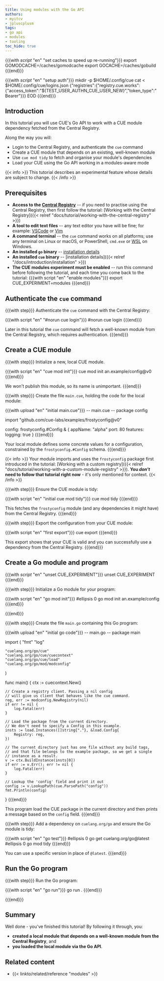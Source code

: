 ```yaml
---
title: Using modules with the Go API
authors:
- myitcv
- jpluscplusm
tags:
- go api
- modules
- tooling
toc_hide: true
---
```


{{{with _script_ "en" "set caches to speed up re-running"}}}
export GOMODCACHE=/caches/gomodcache
export GOCACHE=/caches/gobuild
{{{end}}}

{{{with _script_ "en" "setup auth"}}}
mkdir -p $HOME/.config/cue
cat <<EOD > $HOME/.config/cue/logins.json
{"registries":{"registry.cue.works":{"access_token":"${TEST_USER_AUTHN_CUE_USER_NEW}","token_type":"Bearer"}}}
EOD
{{{end}}}

## Introduction

In this tutorial you will
use CUE's Go API to work with a CUE module dependency fetched from the Central Registry.

Along the way you will:

- Login to the Central Registry, and authenticate the `cue` command
- Create a CUE module that depends on an existing, well-known module
- Use `cue mod tidy` to fetch and organise your module's dependencies
- Load your CUE using the Go API working in a modules-aware mode

{{< info >}}
This tutorial describes an experimental feature whose details are subject to change.
{{< /info >}}

## Prerequisites

- **Access to the [Central Registry](https://registry.cue.works)** -- if you
  need to practise using the Central Registry, then first follow the
  tutorial: [Working with the Central Registry]({{< relref "docs/tutorial/working-with-the-central-registry" >}})
- **A tool to edit text files** -- any text editor you have will be fine;
    for example: [VSCode](https://code.visualstudio.com/) or [Vim](https://neovim.io/)
- **A command terminal** -- the `cue` command works on all platforms;
  use any terminal on Linux or macOS, or PowerShell, `cmd.exe` or
  [WSL](https://learn.microsoft.com/en-us/windows/wsl/install) on Windows.
- **An installed `go` binary** -- [installation details](https://go.dev/doc/install)
- **An installed `cue` binary** -- [installation details]({{< relref "/docs/introduction/installation" >}})
- **The CUE modules experiment must be enabled** -- run this command before
  following the tutorial, and each time you come back to the tutorial:
{{{with script "en" "enable modules"}}}
export CUE_EXPERIMENT=modules
{{{end}}}

## Authenticate the `cue` command

{{{with step}}}
Authenticate the `cue` command with the Central Registry:

{{{with script "en" "#norun cue login"}}}
#norun
cue login
{{{end}}}

Later in this tutorial the `cue` command will fetch a well-known module from
the Central Registry, which requires authentication.
{{{end}}}

## Create a CUE module

{{{with step}}}
Initialize a new, local CUE module.

{{{with script "en" "cue mod init"}}}
cue mod init an.example/config@v0
{{{end}}}

We won't publish this module, so its name is unimportant.
{{{end}}}

{{{with step}}}
Create the file `main.cue`, holding the code for the local module:

{{{with upload "en" "initial main.cue"}}}
-- main.cue --
package config

import "github.com/cue-labs/examples/frostyconfig@v0"

config: frostyconfig.#Config & {
	appName: "alpha"
	port:    80
	features: logging: true
}
{{{end}}}

Your local module defines some concrete values for a configuration,
constrained by the `frostyconfig.#Config` schema.
{{{end}}}

{{< info >}}
Your module imports and uses the `frostyconfig` package first introduced in the tutorial:
[Working with a custom registry]({{< relref "docs/tutorial/working-with-a-custom-module-registry" >}}).
**You *don't* need to follow that tutorial right now** - it's only mentioned for context.
{{< /info >}}

{{{with step}}}
Ensure the CUE module is tidy:

{{{with script "en" "initial cue mod tidy"}}}
cue mod tidy
{{{end}}}

This fetches the `frostyconfig` module (and any dependencies it might have)
from the Central Registry.
{{{end}}}

{{{with step}}}
Export the configuration from your CUE module:

{{{with script "en" "first export"}}}
cue export
{{{end}}}

This export shows that your CUE is valid and you can successfully use a
dependency from the Central Registry.
{{{end}}}

## Create a Go module and program

<!-- FIXME: What's this for? The rest of the page seems to work fine without it ... -->
{{{with _script_ "en" "unset CUE_EXPERIMENT"}}}
unset CUE_EXPERIMENT
{{{end}}}

{{{with step}}}
Initialize a Go module for your program:

{{{with script "en" "go mod init"}}}
#ellipsis 0
go mod init an.example/config
{{{end}}}

{{{end}}}

{{{with step}}}
Create the file `main.go` containing this Go program:

{{{with upload "en" "initial go code"}}}
-- main.go --
package main

import (
	"fmt"
	"log"

	"cuelang.org/go/cue"
	"cuelang.org/go/cue/cuecontext"
	"cuelang.org/go/cue/load"
	"cuelang.org/go/mod/modconfig"
)

func main() {
	ctx := cuecontext.New()

	// Create a registry client. Passing a nil config
	// will give us client that behaves like the cue command.
	reg, err := modconfig.NewRegistry(nil)
	if err != nil {
		log.Fatal(err)
	}

	// Load the package from the current directory.
	// We don't need to specify a Config in this example.
	insts := load.Instances([]string{"."}, &load.Config{
		Registry: reg,
	})

	// The current directory just has one file without any build tags,
	// and that file belongs to the example package, so we get a single
	// instance as a result.
	v := ctx.BuildInstance(insts[0])
	if err := v.Err(); err != nil {
		log.Fatal(err)
	}

	// Lookup the 'config' field and print it out
	config := v.LookupPath(cue.ParsePath("config"))
	fmt.Println(config)
}
{{{end}}}

This program load the CUE package in the current directory and then prints a
message based on the `config` field.
{{{end}}}

{{{with step}}}
Add a dependency on `cuelang.org/go` and ensure the Go module is tidy:

<!-- TODO: this tutorial *works* with v0.8.x.
Should we imply that the non-alpha-consuming beginner *HAS* to use an alpha version in order to make our CI more stable?
-->
{{{with script "en" "go test"}}}
#ellipsis 0
go get cuelang.org/go@latest
#ellipsis 0
go mod tidy
{{{end}}}

You can use a specific version in place of `@latest`.
{{{end}}}

## Run the Go program

{{{with step}}}
Run the Go program:

{{{with script "en" "go run"}}}
go run .
{{{end}}}

{{{end}}}

## Summary

Well done - you've finished this tutorial! By following it through, you:

- **created a local module that depends on a well-known module from the Central Registry**, and
- **you loaded the local module via the Go API**.

## Related content

- {{< linkto/related/reference "modules" >}}
